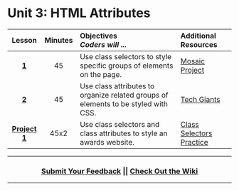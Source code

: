 # Unit 3: HTML Attributes


|Lesson|Minutes|Objectives <br> *Coders will ...*|Additional Resources|
|:-------:|:-------:|:-------|:-------|
|[**1**](https://docs.google.com/presentation/d/1qv38U61zq9jR2GGyQ_0F0SBEimNWxpipwPnk1wdYkzc/edit)|45| Use class selectors to style specific groups of elements on the page.|[Mosaic Project](https://docs.google.com/presentation/d/1_xTJ4jcZnGVUyMeirbVZajGi1c0pl9ba8N-P7khLzsw/edit?usp=sharing)|
|[**2**](https://docs.google.com/presentation/d/1uopT5DHn2y9WFXGzXtB1mvdUNQaIBOWW2uxe1WNh9UQ/edit)|45| Use class attributes to organize related groups of elements to be styled with CSS. |[Tech Giants](https://popcode.org/?snapshot=e450aeb0-246a-4931-b402-6d39663ad479)|
|[**Project 1**](https://docs.google.com/presentation/d/19UviwTvErCr7RLr2K41hjtagvfpUi84BxbMncyGWY30/edit)|45x2| Use class selectors and class attributes to style an awards website.|[Class Selectors Practice](https://docs.google.com/presentation/d/11yorBq3hAdjdpYTHZKrJ3v48AnP_ZgW4Xx6x9kPwTP4/edit?usp=sharing)|


----
<h3 align="center"><a href="https://docs.google.com/forms/d/e/1FAIpQLSeLpI-m6UKvIxk97F8R1iidFRaYXJ3dfcUuIjx2Pz0WMfO1SA/viewform">Submit Your Feedback</a> || <a href="https://github.com/ScriptEdcurriculum/curriculum18-19/wiki">Check Out the Wiki</a> </h3>

----

